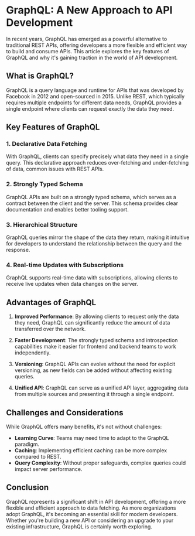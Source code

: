 # GraphQL: A New Approach to API Development

In recent years, GraphQL has emerged as a powerful alternative to traditional REST APIs, offering developers a more flexible and efficient way to build and consume APIs. This article explores the key features of GraphQL and why it's gaining traction in the world of API development.

## What is GraphQL?

GraphQL is a query language and runtime for APIs that was developed by Facebook in 2012 and open-sourced in 2015. Unlike REST, which typically requires multiple endpoints for different data needs, GraphQL provides a single endpoint where clients can request exactly the data they need.

## Key Features of GraphQL

### 1. Declarative Data Fetching

With GraphQL, clients can specify precisely what data they need in a single query. This declarative approach reduces over-fetching and under-fetching of data, common issues with REST APIs.

### 2. Strongly Typed Schema

GraphQL APIs are built on a strongly typed schema, which serves as a contract between the client and the server. This schema provides clear documentation and enables better tooling support.

### 3. Hierarchical Structure

GraphQL queries mirror the shape of the data they return, making it intuitive for developers to understand the relationship between the query and the response.

### 4. Real-time Updates with Subscriptions

GraphQL supports real-time data with subscriptions, allowing clients to receive live updates when data changes on the server.

## Advantages of GraphQL

1. **Improved Performance**: By allowing clients to request only the data they need, GraphQL can significantly reduce the amount of data transferred over the network.

2. **Faster Development**: The strongly typed schema and introspection capabilities make it easier for frontend and backend teams to work independently.

3. **Versioning**: GraphQL APIs can evolve without the need for explicit versioning, as new fields can be added without affecting existing queries.

4. **Unified API**: GraphQL can serve as a unified API layer, aggregating data from multiple sources and presenting it through a single endpoint.

## Challenges and Considerations

While GraphQL offers many benefits, it's not without challenges:

- **Learning Curve**: Teams may need time to adapt to the GraphQL paradigm.
- **Caching**: Implementing efficient caching can be more complex compared to REST.
- **Query Complexity**: Without proper safeguards, complex queries could impact server performance.

## Conclusion

GraphQL represents a significant shift in API development, offering a more flexible and efficient approach to data fetching. As more organizations adopt GraphQL, it's becoming an essential skill for modern developers. Whether you're building a new API or considering an upgrade to your existing infrastructure, GraphQL is certainly worth exploring.

